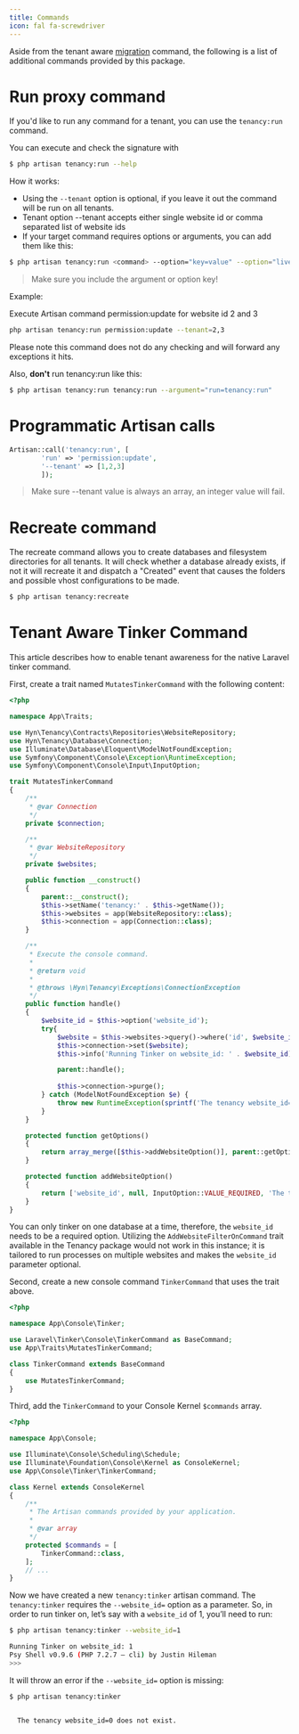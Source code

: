 ```yaml
---
title: Commands
icon: fal fa-screwdriver
---
```


Aside from the tenant aware [migration](migrations) command, the following
is a list of additional commands provided by this package.

# Run proxy command

If you'd like to run any command for a tenant, you can use the `tenancy:run` command. 

You can execute and check the signature with

```bash
$ php artisan tenancy:run --help
```

How it works:

- Using the `--tenant` option is optional, if you leave it out the command will be run on all tenants.
- Tenant option --tenant accepts either single website id or comma separated list of website ids 
- If your target command requires options or arguments, you can add them like this:

```bash
$ php artisan tenancy:run <command> --option="key=value" --option="live=1" --argument="key=value"
```
> Make sure you include the argument or option key!

Example:

Execute Artisan command permission:update for website id 2 and 3

```bash
php artisan tenancy:run permission:update --tenant=2,3
```
Please note this command does not do any checking and will forward any exceptions it hits.

Also, **don't** run tenancy:run like this:

```bash
$ php artisan tenancy:run tenancy:run --argument="run=tenancy:run"
```
# Programmatic Artisan calls

```php
Artisan::call('tenancy:run', [
        'run' => 'permission:update',
        '--tenant' => [1,2,3]
        ]);
```
> Make sure --tenant value is always an array, an integer value will fail.

# Recreate command

The recreate command allows you to create databases and filesystem directories for
all tenants. It will check whether a database already exists, if not it will recreate
it and dispatch a "Created" event that causes the folders and possible vhost configurations
to be made.

```bash
$ php artisan tenancy:recreate
```

# Tenant Aware Tinker Command

This article describes how to enable tenant awareness for the native Laravel tinker command.

First, create a trait named `MutatesTinkerCommand` with the following content:

```php
<?php

namespace App\Traits;

use Hyn\Tenancy\Contracts\Repositories\WebsiteRepository;
use Hyn\Tenancy\Database\Connection;
use Illuminate\Database\Eloquent\ModelNotFoundException;
use Symfony\Component\Console\Exception\RuntimeException;
use Symfony\Component\Console\Input\InputOption;

trait MutatesTinkerCommand
{
    /**
     * @var Connection
     */
    private $connection;

    /**
     * @var WebsiteRepository
     */
    private $websites;

    public function __construct()
    {
        parent::__construct();
        $this->setName('tenancy:' . $this->getName());
        $this->websites = app(WebsiteRepository::class);
        $this->connection = app(Connection::class);
    }

    /**
     * Execute the console command.
     *
     * @return void
     *
     * @throws \Hyn\Tenancy\Exceptions\ConnectionException
     */
    public function handle()
    {
        $website_id = $this->option('website_id');
        try{
            $website = $this->websites->query()->where('id', $website_id)->firstOrFail();
            $this->connection->set($website);
            $this->info('Running Tinker on website_id: ' . $website_id);

            parent::handle();
            
            $this->connection->purge();
        } catch (ModelNotFoundException $e) {
            throw new RuntimeException(sprintf('The tenancy website_id=%d does not exist.', $website_id));
        }
    }

    protected function getOptions()
    {
        return array_merge([$this->addWebsiteOption()], parent::getOptions());
    }

    protected function addWebsiteOption()
    {
        return ['website_id', null, InputOption::VALUE_REQUIRED, 'The tenancy website_id (not uuid) to tinker specifically.', null];
    }
}
```
You can only tinker on one database at a time, therefore, the `website_id` needs to be a required option. Utilizing the `AddWebsiteFilterOnCommand` trait available in the Tenancy package would not work in this instance; it is tailored to run processes on multiple websites and makes the `website_id` parameter optional.

Second, create a new console command `TinkerCommand` that uses the trait above.

```php
<?php

namespace App\Console\Tinker;

use Laravel\Tinker\Console\TinkerCommand as BaseCommand;
use App\Traits\MutatesTinkerCommand;

class TinkerCommand extends BaseCommand
{
    use MutatesTinkerCommand;
}
```

Third, add the `TinkerCommand` to your Console Kernel `$commands` array.

```php
<?php

namespace App\Console;

use Illuminate\Console\Scheduling\Schedule;
use Illuminate\Foundation\Console\Kernel as ConsoleKernel;
use App\Console\Tinker\TinkerCommand;

class Kernel extends ConsoleKernel
{
    /**
     * The Artisan commands provided by your application.
     *
     * @var array
     */
    protected $commands = [
        TinkerCommand::class,
    ];
    // ...
}
```

Now we have created a new `tenancy:tinker` artisan command. The `tenancy:tinker` requires the `--website_id=` option as a parameter. So, in order to run tinker on, let’s say with a `website_id` of 1, you’ll need to run:

```bash
$ php artisan tenancy:tinker --website_id=1

Running Tinker on website_id: 1
Psy Shell v0.9.6 (PHP 7.2.7 — cli) by Justin Hileman
>>>
```

It will throw an error if the `--website_id=` option is missing:

```bash
$ php artisan tenancy:tinker


  The tenancy website_id=0 does not exist.
```
